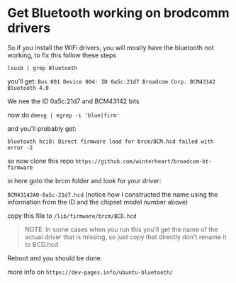 # Get Bluetooth working on brodcomm drivers


So if you install the WiFi drivers, you will mostly have the bluetooth not working, to fix this follow these steps


`lsusb | grep Bluetooth`

you'll get:
`Bus 001 Device 004: ID 0a5c:21d7 Broadcom Corp. BCM43142 Bluetooth 4.0`

We nee the ID 0a5c:21d7 and BCM43142 bits

now do 
`dmesg | egrep -i 'blue|firm'`

and you'll probably get:

`bluetooth hci0: Direct firmware load for brcm/BCM.hcd failed with error -2`

so now clone this repo `https://github.com/winterheart/broadcom-bt-firmware`


in here goto the brcm folder and look for your driver: 

`BCM43142A0-0a5c-21d7.hcd` (notice how I constructed the name using the information from the ID and the chipset model number above)

copy this file to `/lib/firmware/brcm/BCD.hcd` 

> NOTE: In some cases when you run this you'll get the name of the actual driver that is missing, so just copy that directly don't rename it to BCD.hcd

Reboot and you should be done.

more info on `https://dev-pages.info/ubuntu-bluetooth/`
